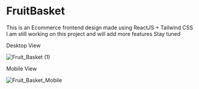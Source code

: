 # FruitBasket

This is an Ecommerce frontend design made using ReactJS + Tailwind CSS
I am still working on this project and will add more features
Stay tuned

Desktop View

![Fruit_Basket (1)](https://github.com/sd535682/FruitBasket/assets/61840607/3a08cc27-7319-4e7a-a5ee-2cf3a49d00be)

Mobile View

![Fruit_Basket_Mobile](https://github.com/sd535682/FruitBasket/assets/61840607/03f47b15-519f-4238-b938-1f3ff57f4eca)

